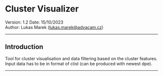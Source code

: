 Cluster Visualizer
===============================================================
Version:            1.2
Date:               15/10/2023  
Author:             Lukas Marek (lukas.marek@advacam.cz)  

-------------------------------------------------------------------------------
Introduction
-------------------------------------------------------------------------------

[](./fig/preview.png)

Tool for cluster visualisation and data filtering based on the cluster features.    
Input data has to be in format of clist (can be produced with newest dpe).  

-------------------------------------------------------------------------------